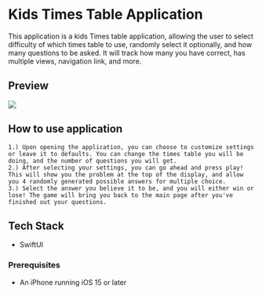 # Kids Times Table Application
This application is a kids Times table application, allowing the user to select difficulty of which times table to use, randomly select it optionally, and how many questions to be asked. It will track how many you have correct, has multiple views, navigation link, and more.

## Preview
![](app_preview.gif)

## How to use application

    1.) Upon opening the application, you can choose to customize settings or leave it to defaults. You can change the times table you will be doing, and the number of questions you will get.
    2.) After selecting your settings, you can go ahead and press play! This will show you the problem at the top of the display, and allow you 4 randomly generated possible answers for multiple choice. 
    3.) Select the answer you believe it to be, and you will either win or lose! The game will bring you back to the main page after you've finished out your questions. 

## Tech Stack
- SwiftUI

### Prerequisites
- An iPhone running iOS 15 or later
